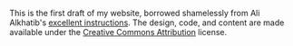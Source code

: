 This is the first draft of my website, borrowed shamelessly from Ali Alkhatib's [excellent instructions][ali]. The design, code, and content are made available under the [Creative Commons Attribution][cc-by] license.

[ali]: https://github.com/alialkhatib/alialkhatib.github.io
[cc-by]: http://creativecommons.org/licenses/by/3.0/us/
